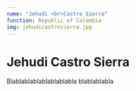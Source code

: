 ```yaml
---
name: "Jehudi <br>Castro Sierra"
function: Republic of Colombia
img: jehudicastrosierra.jpg
---
```


# Jehudi Castro Sierra
 
Blablablablablablablabla
blablablabla

